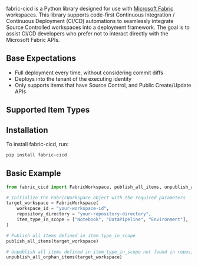 fabric-cicd is a Python library designed for use with [Microsoft Fabric](https://learn.microsoft.com/en-us/fabric/) workspaces. This library supports code-first Continuous Integration / Continuous Deployment (CI/CD) automations to seamlessly integrate Source Controlled workspaces into a deployment framework. The goal is to assist CI/CD developers who prefer not to interact directly with the Microsoft Fabric APIs.

## Base Expectations

-   Full deployment every time, without considering commit diffs
-   Deploys into the tenant of the executing identity
-   Only supports items that have Source Control, and Public Create/Update APIs

## Supported Item Types

<!--BEGIN-SUPPORTED-ITEM-TYPES-->
<!--END-SUPPORTED-ITEM-TYPES-->

## Installation

To install fabric-cicd, run:

```bash
pip install fabric-cicd
```

## Basic Example

```python
from fabric_cicd import FabricWorkspace, publish_all_items, unpublish_all_orphan_items

# Initialize the FabricWorkspace object with the required parameters
target_workspace = FabricWorkspace(
    workspace_id = "your-workspace-id",
    repository_directory = "your-repository-directory",
    item_type_in_scope = ["Notebook", "DataPipeline", "Environment"],
)

# Publish all items defined in item_type_in_scope
publish_all_items(target_workspace)

# Unpublish all items defined in item_type_in_scope not found in repository
unpublish_all_orphan_items(target_workspace)
```
